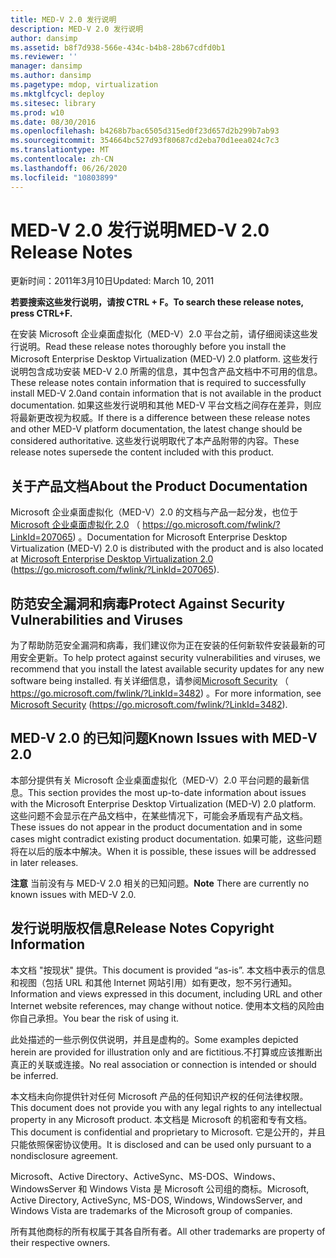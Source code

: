 ```yaml
---
title: MED-V 2.0 发行说明
description: MED-V 2.0 发行说明
author: dansimp
ms.assetid: b8f7d938-566e-434c-b4b8-28b67cdfd0b1
ms.reviewer: ''
manager: dansimp
ms.author: dansimp
ms.pagetype: mdop, virtualization
ms.mktglfcycl: deploy
ms.sitesec: library
ms.prod: w10
ms.date: 08/30/2016
ms.openlocfilehash: b4268b7bac6505d315ed0f23d657d2b299b7ab93
ms.sourcegitcommit: 354664bc527d93f80687cd2eba70d1eea024c7c3
ms.translationtype: MT
ms.contentlocale: zh-CN
ms.lasthandoff: 06/26/2020
ms.locfileid: "10803899"
---
```

# <span data-ttu-id="dba1d-103">MED-V 2.0 发行说明</span><span class="sxs-lookup"><span data-stu-id="dba1d-103">MED-V 2.0 Release Notes</span></span>


<span data-ttu-id="dba1d-104">更新时间：2011年3月10日</span><span class="sxs-lookup"><span data-stu-id="dba1d-104">Updated: March 10, 2011</span></span>

**<span data-ttu-id="dba1d-105">若要搜索这些发行说明，请按 CTRL + F。</span><span class="sxs-lookup"><span data-stu-id="dba1d-105">To search these release notes, press CTRL+F.</span></span>**

<span data-ttu-id="dba1d-106">在安装 Microsoft 企业桌面虚拟化（MED-V）2.0 平台之前，请仔细阅读这些发行说明。</span><span class="sxs-lookup"><span data-stu-id="dba1d-106">Read these release notes thoroughly before you install the Microsoft Enterprise Desktop Virtualization (MED-V) 2.0 platform.</span></span> <span data-ttu-id="dba1d-107">这些发行说明包含成功安装 MED-V 2.0 所需的信息，其中包含产品文档中不可用的信息。</span><span class="sxs-lookup"><span data-stu-id="dba1d-107">These release notes contain information that is required to successfully install MED-V 2.0and contain information that is not available in the product documentation.</span></span> <span data-ttu-id="dba1d-108">如果这些发行说明和其他 MED-V 平台文档之间存在差异，则应将最新更改视为权威。</span><span class="sxs-lookup"><span data-stu-id="dba1d-108">If there is a difference between these release notes and other MED-V platform documentation, the latest change should be considered authoritative.</span></span> <span data-ttu-id="dba1d-109">这些发行说明取代了本产品附带的内容。</span><span class="sxs-lookup"><span data-stu-id="dba1d-109">These release notes supersede the content included with this product.</span></span>

## <span data-ttu-id="dba1d-110">关于产品文档</span><span class="sxs-lookup"><span data-stu-id="dba1d-110">About the Product Documentation</span></span>


<span data-ttu-id="dba1d-111">Microsoft 企业桌面虚拟化（MED-V）2.0 的文档与产品一起分发，也位于[Microsoft 企业桌面虚拟化 2.0](https://go.microsoft.com/fwlink/?LinkID=207065) （ https://go.microsoft.com/fwlink/?LinkId=207065) 。</span><span class="sxs-lookup"><span data-stu-id="dba1d-111">Documentation for Microsoft Enterprise Desktop Virtualization (MED-V) 2.0 is distributed with the product and is also located at [Microsoft Enterprise Desktop Virtualization 2.0](https://go.microsoft.com/fwlink/?LinkID=207065) (https://go.microsoft.com/fwlink/?LinkId=207065).</span></span>

## <span data-ttu-id="dba1d-112">防范安全漏洞和病毒</span><span class="sxs-lookup"><span data-stu-id="dba1d-112">Protect Against Security Vulnerabilities and Viruses</span></span>


<span data-ttu-id="dba1d-113">为了帮助防范安全漏洞和病毒，我们建议你为正在安装的任何新软件安装最新的可用安全更新。</span><span class="sxs-lookup"><span data-stu-id="dba1d-113">To help protect against security vulnerabilities and viruses, we recommend that you install the latest available security updates for any new software being installed.</span></span> <span data-ttu-id="dba1d-114">有关详细信息，请参阅[Microsoft Security](https://go.microsoft.com/fwlink/?LinkId=3482) （ https://go.microsoft.com/fwlink/?LinkId=3482) 。</span><span class="sxs-lookup"><span data-stu-id="dba1d-114">For more information, see [Microsoft Security](https://go.microsoft.com/fwlink/?LinkId=3482) (https://go.microsoft.com/fwlink/?LinkId=3482).</span></span>

## <span data-ttu-id="dba1d-115">MED-V 2.0 的已知问题</span><span class="sxs-lookup"><span data-stu-id="dba1d-115">Known Issues with MED-V 2.0</span></span>


<span data-ttu-id="dba1d-116">本部分提供有关 Microsoft 企业桌面虚拟化（MED-V）2.0 平台问题的最新信息。</span><span class="sxs-lookup"><span data-stu-id="dba1d-116">This section provides the most up-to-date information about issues with the Microsoft Enterprise Desktop Virtualization (MED-V) 2.0 platform.</span></span> <span data-ttu-id="dba1d-117">这些问题不会显示在产品文档中，在某些情况下，可能会矛盾现有产品文档。</span><span class="sxs-lookup"><span data-stu-id="dba1d-117">These issues do not appear in the product documentation and in some cases might contradict existing product documentation.</span></span> <span data-ttu-id="dba1d-118">如果可能，这些问题将在以后的版本中解决。</span><span class="sxs-lookup"><span data-stu-id="dba1d-118">When it is possible, these issues will be addressed in later releases.</span></span>

<span data-ttu-id="dba1d-119">**注意** 当前没有与 MED-V 2.0 相关的已知问题。</span><span class="sxs-lookup"><span data-stu-id="dba1d-119">**Note** There are currently no known issues with MED-V 2.0.</span></span>

 

## <span data-ttu-id="dba1d-120">发行说明版权信息</span><span class="sxs-lookup"><span data-stu-id="dba1d-120">Release Notes Copyright Information</span></span>


<span data-ttu-id="dba1d-121">本文档 "按现状" 提供。</span><span class="sxs-lookup"><span data-stu-id="dba1d-121">This document is provided “as-is”.</span></span> <span data-ttu-id="dba1d-122">本文档中表示的信息和视图（包括 URL 和其他 Internet 网站引用）如有更改，恕不另行通知。</span><span class="sxs-lookup"><span data-stu-id="dba1d-122">Information and views expressed in this document, including URL and other Internet website references, may change without notice.</span></span> <span data-ttu-id="dba1d-123">使用本文档的风险由你自己承担。</span><span class="sxs-lookup"><span data-stu-id="dba1d-123">You bear the risk of using it.</span></span>

<span data-ttu-id="dba1d-124">此处描述的一些示例仅供说明，并且是虚构的。</span><span class="sxs-lookup"><span data-stu-id="dba1d-124">Some examples depicted herein are provided for illustration only and are fictitious.</span></span><span data-ttu-id="dba1d-125">不打算或应该推断出真正的关联或连接。</span><span class="sxs-lookup"><span data-stu-id="dba1d-125">No real association or connection is intended or should be inferred.</span></span>

<span data-ttu-id="dba1d-126">本文档未向你提供针对任何 Microsoft 产品的任何知识产权的任何法律权限。</span><span class="sxs-lookup"><span data-stu-id="dba1d-126">This document does not provide you with any legal rights to any intellectual property in any Microsoft product.</span></span> <span data-ttu-id="dba1d-127">本文档是 Microsoft 的机密和专有文档。</span><span class="sxs-lookup"><span data-stu-id="dba1d-127">This document is confidential and proprietary to Microsoft.</span></span> <span data-ttu-id="dba1d-128">它是公开的，并且只能依照保密协议使用。</span><span class="sxs-lookup"><span data-stu-id="dba1d-128">It is disclosed and can be used only pursuant to a nondisclosure agreement.</span></span>



<span data-ttu-id="dba1d-129">Microsoft、Active Directory、ActiveSync、MS-DOS、Windows、WindowsServer 和 Windows Vista 是 Microsoft 公司组的商标。</span><span class="sxs-lookup"><span data-stu-id="dba1d-129">Microsoft, Active Directory, ActiveSync, MS-DOS, Windows, WindowsServer, and Windows Vista are trademarks of the Microsoft group of companies.</span></span>

<span data-ttu-id="dba1d-130">所有其他商标的所有权属于其各自所有者。</span><span class="sxs-lookup"><span data-stu-id="dba1d-130">All other trademarks are property of their respective owners.</span></span>

 

 






